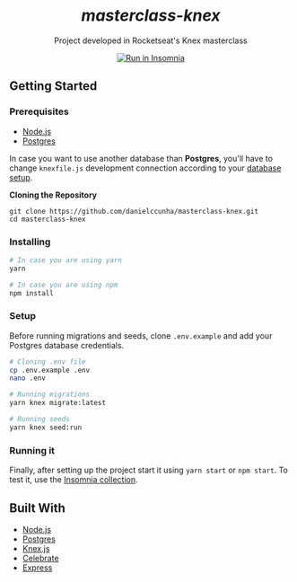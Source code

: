 <div align="center">

  <h1>
   <i>masterclass-knex</i>
  </h1>

  <p>
  Project developed in Rocketseat's Knex masterclass
  </p>

  <a href="https://insomnia.rest/run/?label=masterclass-knex&uri=https%3A%2F%2Fraw.githubusercontent.com%2Fdanielccunha%2Fmasterclass-knex%2Fmaster%2Fdocs%2Finsomnia.json" target="_blank"><img src="https://insomnia.rest/images/run.svg" alt="Run in Insomnia"></a>

</div>

## Getting Started

### Prerequisites

- [Node.js](https://nodejs.org/en/)
- [Postgres](https://www.postgresql.org/)

In case you want to use another database than **Postgres**, you'll have to change `knexfile.js` development connection according to your [database setup](http://knexjs.org/#Installation-client).

**Cloning the Repository**

```
git clone https://github.com/danielccunha/masterclass-knex.git
cd masterclass-knex
```

### Installing

```sh
# In case you are using yarn
yarn

# In case you are using npm
npm install
```

### Setup

Before running migrations and seeds, clone `.env.example` and add your Postgres database credentials.

```sh
# Cloning .env file
cp .env.example .env
nano .env

# Running migrations
yarn knex migrate:latest

# Running seeds
yarn knex seed:run
```

### Running it

Finally, after setting up the project start it using `yarn start` or `npm start`. To test it, use the [Insomnia collection](docs/insomnia.json).

## Built With

- [Node.js](https://nodejs.org/en/)
- [Postgres](https://www.postgresql.org/)
- [Knex.js](http://knexjs.org/)
- [Celebrate](https://github.com/arb/celebrate)
- [Express](https://expressjs.com/pt-br/)
